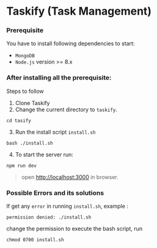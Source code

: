 
# Taskify (Task Management)

### Prerequisite
You have to install following dependencies to start:

- `MongoDB`
- `Node.js` version >= 8.x

### After installing all the prerequisite:

Steps to follow

1.  Clone Taskify
2.  Change the current directory to `taskify`.
```
cd tasify
```
3. Run the install script `install.sh`
```
bash ./install.sh
```
4. To start the server run:
```
npm run dev 
```

> open <http://localhost:3000> in browser.

### Possible Errors and its solutions
If get any `error` in running `install.sh`,  example : 
```
permission denied: ./install.sh
```
change the permission to execute the bash script, run
```
chmod 0700 install.sh
```
